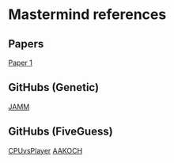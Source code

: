 # Mastermind references

## Papers
[Paper 1](https://lirias.kuleuven.be/bitstream/123456789/164803/1/KBI_0806.pdf)

## GitHubs (Genetic)
[JAMM](https://github.com/ikarus23/JAMM/blob/master/JAMM/src/ai/GeneticSolver.java)

## GitHubs (FiveGuess)
[CPUvsPlayer](https://github.com/amrishparmar/Mastermind/blob/master/CPUVsPlayer/Mastermind.java)
[AAKOCH](https://github.com/aakoch/mastermind/tree/master/src/main/java/com/adamkoch/mastermind)

